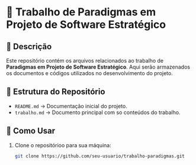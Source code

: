 # 📌 Trabalho de Paradigmas em Projeto de Software Estratégico

## 📖 Descrição
Este repositório contém os arquivos relacionados ao trabalho de **Paradigmas em Projeto de Software Estratégico**. Aqui serão armazenados os documentos e códigos utilizados no desenvolvimento do projeto.

## 📂 Estrutura do Repositório
- `README.md` → Documentação inicial do projeto.
- `trabalho.md` → Documento principal com so conteúdos do trabalho.

## 🚀 Como Usar
1. Clone o repositórioo para sua máquina:
   ```sh
   git clone https://github.com/seu-usuario/trabalho-paradigmas.git
